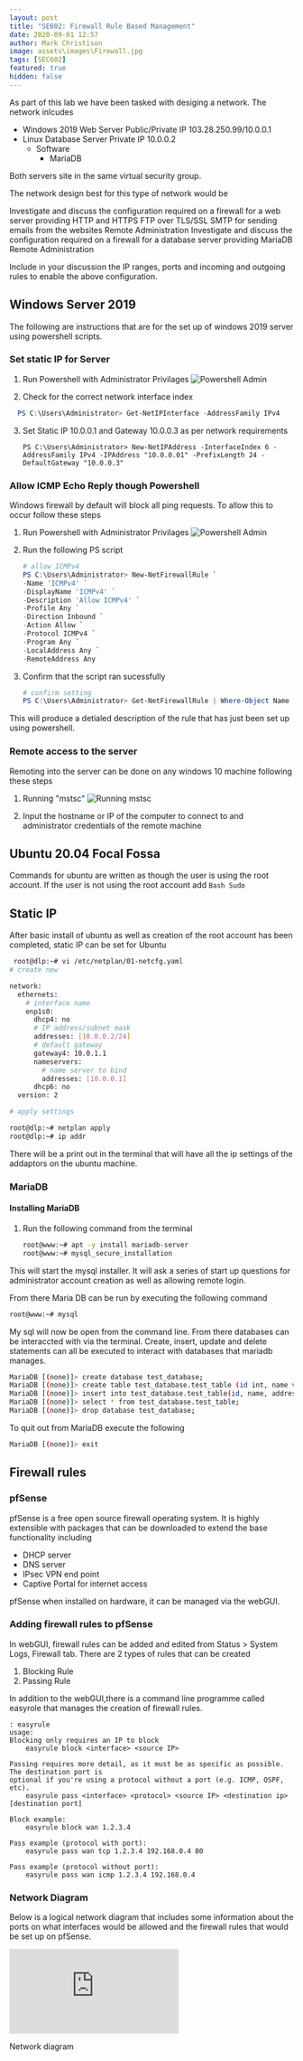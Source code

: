 ```yaml
---
layout: post
title: "SE602: Firewall Rule Based Management"
date: 2020-09-01 12:57
author: Mark Christison
image: assets\images\Firewall.jpg
tags: [SEC602]
featured: true
hidden: false
---
```


As part of this lab we have been tasked with desiging a network. The network inlcudes

- Windows 2019 Web Server Public/Private IP 103.28.250.99/10.0.0.1
- Linux Database Server Private IP 10.0.0.2
  - Software
    - MariaDB

Both servers site in the same virtual security group.

The network design best for this type of network would be

Investigate and discuss the configuration required on a firewall for a web server providing
HTTP and HTTPS
FTP over TLS/SSL
SMTP for sending emails from the websites
Remote Administration
Investigate and discuss the configuration required on a firewall for a database server providing
MariaDB
Remote Administration

Include in your discussion the IP ranges, ports and incoming and outgoing rules to enable the above configuration.

## Windows Server 2019

The following are instructions that are for the set up of windows 2019 server using powershell scripts.

### Set static IP for Server

1. Run Powershell with Administrator Privilages
   ![Powershell Admin](https://mckevmeister.github.io/assets/images/powershellAdmin.png)

2. Check for the correct network interface index

```powershell
  PS C:\Users\Administrator> Get-NetIPInterface -AddressFamily IPv4

```

3. Set Static IP 10.0.0.1 and Gateway 10.0.0.3 as per network requirements

   ```poswershell
   PS C:\Users\Administrator> New-NetIPAddress -InterfaceIndex 6 -AddressFamily IPv4 -IPAddress "10.0.0.01" -PrefixLength 24 -DefaultGateway "10.0.0.3"
   ```

### Allow ICMP Echo Reply though Powershell

Windows firewall by default will block all ping requests. To allow this to occur follow these steps

1. Run Powershell with Administrator Privilages
   ![Powershell Admin](https://mckevmeister.github.io/assets/images/AllowICMP.png)
2. Run the following PS script

   ```powershell
   # allow ICMPv4
   PS C:\Users\Administrator> New-NetFirewallRule `
   -Name 'ICMPv4' `
   -DisplayName 'ICMPv4' `
   -Description 'Allow ICMPv4' `
   -Profile Any `
   -Direction Inbound `
   -Action Allow `
   -Protocol ICMPv4 `
   -Program Any `
   -LocalAddress Any `
   -RemoteAddress Any
   ```

3. Confirm that the script ran sucessfully

   ```powershell
   # confirm setting
   PS C:\Users\Administrator> Get-NetFirewallRule | Where-Object Name -Like 'ICMPv4'
   ```

This will produce a detialed description of the rule that has just been set up using powershell.

### Remote access to the server

Remoting into the server can be done on any windows 10 machine following these steps

1. Running "mstsc"
   ![Running mstsc](https://mckevmeister.github.io/assets/images/remoteDesktop1.png)

2. Input the hostname or IP of the computer to connect to and administrator credentials of the remote machine

## Ubuntu 20.04 Focal Fossa

Commands for ubuntu are written as though the user is using the root account. If the user is not using the root account add `Bash Sudo `

## Static IP

After basic install of ubuntu as well as creation of the root account has been completed, static IP can be set for Ubuntu

```Bash
 root@dlp:~# vi /etc/netplan/01-netcfg.yaml
# create new

network:
  ethernets:
    # interface name
    enp1s0:
      dhcp4: no
      # IP address/subnet mask
      addresses: [10.0.0.2/24]
      # default gateway
      gateway4: 10.0.1.1
      nameservers:
        # name server to bind
        addresses: [10.0.0.1]
      dhcp6: no
  version: 2

# apply settings

root@dlp:~# netplan apply
root@dlp:~# ip addr
```

There will be a print out in the terminal that will have all the ip settings of the addaptors on the ubuntu machine.

### MariaDB

#### Installing MariaDB

1. Run the following command from the terminal

   ```Bash
   root@www:~# apt -y install mariadb-server
   root@www:~# mysql_secure_installation
   ```

This will start the mysql installer. It will ask a series of start up questions for administrator account creation as well as allowing remote login.

From there Maria DB can be run by executing the following command

```Bash
root@www:~# mysql
```

My sql will now be open from the command line. From there databases can be interaccted with via the terminal. Create, insert, update and delete statements can all be executed to interact with databases that mariadb manages.

```Bash
MariaDB [(none)]> create database test_database;
MariaDB [(none)]> create table test_database.test_table (id int, name varchar(50), address varchar(50), primary key (id));
MariaDB [(none)]> insert into test_database.test_table(id, name, address) values("001", "Ubuntu", "Hiroshima");
MariaDB [(none)]> select * from test_database.test_table;
MariaDB [(none)]> drop database test_database;
```

To quit out from MariaDB execute the following

```Bash
MariaDB [(none)]> exit
```

## Firewall rules

### pfSense

pfSense is a free open source firewall operating system. It is highly extensible with packages that can be downloaded to extend the base functionality including

- DHCP server
- DNS server
- IPsec VPN end point
- Captive Portal for internet access

pfSense when installed on hardware, it can be managed via the webGUI.

### Adding firewall rules to pfSense

In webGUI, firewall rules can be added and edited from Status > System Logs, Firewall tab. There are 2 types of rules that can be created

1. Blocking Rule
2. Passing Rule

In addition to the webGUI,there is a command line programme called easyrole that manages the creation of firewall rules.

```Shell
: easyrule
usage:
Blocking only requires an IP to block
    easyrule block <interface> <source IP>

Passing requires more detail, as it must be as specific as possible. The destination port is
optional if you're using a protocol without a port (e.g. ICMP, OSPF, etc).
    easyrule pass <interface> <protocol> <source IP> <destination ip> [destination port]

Block example:
    easyrule block wan 1.2.3.4

Pass example (protocol with port):
    easyrule pass wan tcp 1.2.3.4 192.168.0.4 80

Pass example (protocol without port):
    easyrule pass wan icmp 1.2.3.4 192.168.0.4
```

### Network Diagram

Below is a logical network diagram that includes some information about the ports on what interfaces would be allowed and the firewall rules that would be set up on pfSense.

![Network Diagram](https://mckevmeister.github.io/assets/docs/SEC602-DMZ-network.pdf)

<object data="/assets/docs/SEC602-DMZ-network.pdf" type="application/pdf" width="100%" height="800px">
  <p>Network diagram<a href="assets/docs/SEC602-DMZ-network.pdf"></a></p>
